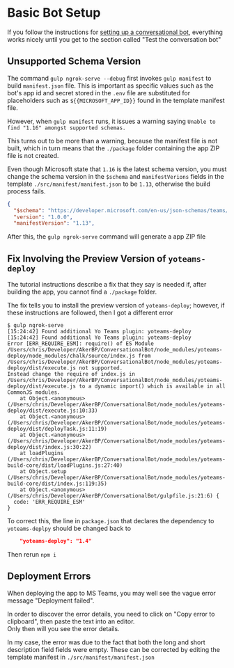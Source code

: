 # Basic Bot Setup

If you follow the instructions for [setting up a conversational bot](https://learn.microsoft.com/en-us/training/modules/msteams-conversation-bots/3-exercise-conversation-bots), everything works nicely until you get to the section called "Test the conversation bot"

## Unsupported Schema Version

The command `gulp ngrok-serve --debug` first invokes `gulp manifest` to build `manifest.json` file.
This is important as specific values such as the bot's app id and secret stored in the `.env` file are substituted for placeholders such as `${{MICROSOFT_APP_ID}}` found in the template manifest file.

However, when `gulp manifest` runs, it issues a warning saying `Unable to find "1.16" amongst supported schemas.`

This turns out to be more than a warning, because the manifest file is not built, which in turn means that the `./package` folder containing the app ZIP file is not created.

Even though Microsoft state that `1.16` is the latest schema version, you must change the schema version in the `$schema` and `manifestVerions` fields in the template `./src/manifest/manifest.json` to be `1.13`, otherwise the build process fails.

```json
{
  "$schema": "https://developer.microsoft.com/en-us/json-schemas/teams/v1.13/MicrosoftTeams.schema.json",
  "version": "1.0.0",
  "manifestVersion": "1.13",
```

After this, the `gulp ngrok-serve` command will generate a app ZIP file

## Fix Involving the Preview Version of `yoteams-deploy`

The tutorial instructions describe a fix that they say is needed if, after building the app, you cannot find a `./package` folder.

The fix tells you to install the preview version of `yoteams-deploy`; however, if these instructions are followed, then I got a different error

```shell
$ gulp ngrok-serve
[15:24:42] Found additional Yo Teams plugin: yoteams-deploy
[15:24:42] Found additional Yo Teams plugin: yoteams-deploy
Error [ERR_REQUIRE_ESM]: require() of ES Module /Users/chris/Developer/AkerBP/ConversationalBot/node_modules/yoteams-deploy/node_modules/chalk/source/index.js from /Users/chris/Developer/AkerBP/ConversationalBot/node_modules/yoteams-deploy/dist/execute.js not supported.
Instead change the require of index.js in /Users/chris/Developer/AkerBP/ConversationalBot/node_modules/yoteams-deploy/dist/execute.js to a dynamic import() which is available in all CommonJS modules.
    at Object.<anonymous> (/Users/chris/Developer/AkerBP/ConversationalBot/node_modules/yoteams-deploy/dist/execute.js:10:33)
    at Object.<anonymous> (/Users/chris/Developer/AkerBP/ConversationalBot/node_modules/yoteams-deploy/dist/deployTask.js:11:19)
    at Object.<anonymous> (/Users/chris/Developer/AkerBP/ConversationalBot/node_modules/yoteams-deploy/dist/index.js:30:22)
    at loadPlugins (/Users/chris/Developer/AkerBP/ConversationalBot/node_modules/yoteams-build-core/dist/loadPlugins.js:27:40)
    at Object.setup (/Users/chris/Developer/AkerBP/ConversationalBot/node_modules/yoteams-build-core/dist/index.js:119:35)
    at Object.<anonymous> (/Users/chris/Developer/AkerBP/ConversationalBot/gulpfile.js:21:6) {
  code: 'ERR_REQUIRE_ESM'
}
```

To correct this, the line in `package.json` that declares the dependency to `yoteams-deplpy` should be changed back to

```json
    "yoteams-deploy": "1.4"
```

Then rerun `npm i`

## Deployment Errors

When deploying the app to MS Teams, you may well see the vague error message "Deployment failed".

In order to discover the error details, you need to click on "Copy error to clipboard", then paste the text into an editor.\
Only then will you see the error details.

In my case, the error was due to the fact that both the long and short description field fields were empty.
These can be corrected by editing the template manifest in `./src/manifest/manifest.json`
